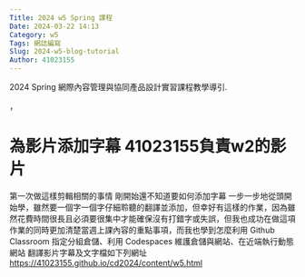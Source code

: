 ```yaml
---
Title: 2024 w5 Spring 課程
Date: 2024-03-22 14:13
Category: w5
Tags: 網誌編寫
Slug: 2024-w5-blog-tutorial
Author: 41023155
---
```


2024 Spring 網際內容管理與協同產品設計實習課程教學導引.

<!-- PELICAN_END_SUMMARY -->，
# 為影片添加字幕 41023155負責w2的影片
第一次做這樣剪輯相關的事情 剛開始還不知道要如何添加字幕 一步一步地從頭開始學，雖然要一個字一個字仔細聆聽的翻譯並添加，但幸好有這樣的作業，因為雖然花費時間很長且必須要很集中才能確保沒有打錯字或失誤，但我也成功在做這項作業的同時更加清楚當週上課內容的重點事項，而我也學到怎麼利用 Github Classroom 指定分組倉儲、利用 Codespaces 維護倉儲與網站、在近端執行動態網站 翻譯影片字幕及文字檔如下列網址 https://41023155.github.io/cd2024/content/w5.html
